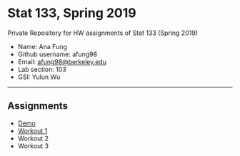 # Stat 133, Spring 2019

Private Repository for HW assignments of Stat 133 (Spring 2019)

- Name: Ana Fung
- Github username: afung98
- Email: afung98@berkeley.edu
- Lab section: 103
- GSI: Yulun Wu

-----

## Assignments

- [Demo](demo)
- [Workout 1](workout1)
- Workout 2
- Workout 3


